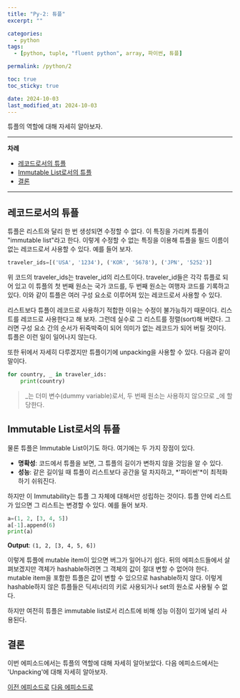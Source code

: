 ```yaml
---
title: "Py-2: 튜플"
excerpt: ""

categories:
  - python
tags:
  - [python, tuple, "fluent python", array, 파이썬, 튜플]

permalink: /python/2

toc: true
toc_sticky: true

date: 2024-10-03
last_modified_at: 2024-10-03
---
```


튜플의 역할에 대해 자세히 알아보자.

___

**차례**

- [레코드로서의 튜플](#레코드로서의-튜플)
- [Immutable List로서의 튜플](#immutable-list로서의-튜플)
- [결론](#결론)

___

## 레코드로서의 튜플

튜플은 리스트와 달리 한 번 생성되면 수정할 수 없다. 이 특징을 가리켜 튜플이 "immutable list"라고 한다. 이렇게 수정할 수 없는 특징을 이용해 튜플을 필드 이름이 없는 레코드로서 사용할 수 있다. 예를 들어 보자.

```python
traveler_ids=[('USA', '1234'), ('KOR', '5678'), ('JPN', '5252')]
```

위 코드의 traveler_ids는 traveler_id의 리스트이다. traveler_id들은 각각 튜플로 되어 있고 이 튜플의 첫 번째 원소는 국가 코드를, 두 번째 원소는 여행자 코드를 기록하고 있다. 이와 같이 튜플은 여러 구성 요소로 이루어져 있는 레코드로서 사용할 수 있다. 

리스트보다 튜플이 레코드로 사용하기 적합한 이유는 수정이 불가능하기 때문이다. 리스트를 레코드로 사용한다고 해 보자. 그런데 실수로 그 리스트를 정렬(sort)해 버렸다. 그러면 구성 요소 간의 순서가 뒤죽박죽이 되어 의미가 없는 레코드가 되어 버릴 것이다. 튜플은 이런 일이 일어나지 않는다.

또한 뒤에서 자세히 다루겠지만 튜플이기에 unpacking을 사용할 수 있다. 다음과 같이 말이다.

```python
for country, _ in traveler_ids:
    print(country)
```

> _는 더미 변수(dummy variable)로서, 두 번째 원소는 사용하지 않으므로 _에 할당한다.

## Immutable List로서의 튜플

물론 튜플은 Immutable List이기도 하다. 여기에는 두 가지 장점이 있다.

- **명확성**: 코드에서 튜플을 보면, 그 튜플의 길이가 변하지 않을 것임을 알 수 있다.
- **성능**: 같은 길이일 때 튜플이 리스트보다 공간을 덜 차지하고, *'파이썬'*이 최적화하기 쉬워진다.

하지만 이 Immutability는 튜플 그 자체에 대해서만 성립하는 것이다. 튜플 안에 리스트가 있으면 그 리스트는 변경할 수 있다. 예를 들어 보자.

```python
a=(1, 2, [3, 4, 5])
a[-1].append(6)
print(a)
```

**Output**: `(1, 2, [3, 4, 5, 6])`

이렇게 튜플에 mutable item이 있으면 버그가 일어나기 쉽다. 뒤의 에피소드들에서 살펴보겠지만 객체가 hashable하려면 그 객체의 값이 절대 변할 수 없어야 한다. mutable item을 포함한 튜플은 값이 변할 수 있으므로 hashable하지 않다. 이렇게 hashable하지 않은 튜플들은 딕셔너리의 키로 사용되거나 set의 원소로 사용될 수 없다.

하지만 여전히 튜플은 immutable list로서 리스트에 비해 성능 이점이 있기에 널리 사용된다.

## 결론

이번 에피소드에서는 튜플의 역할에 대해 자세히 알아보았다. 다음 에피소드에서는 'Unpacking'에 대해 자세히 알아보자.

[이전 에피소드로](/python/1) [다음 에피소드로](/python/3)